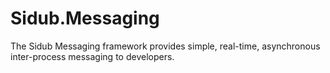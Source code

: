 # Sidub.Messaging
The Sidub Messaging framework provides simple, real-time, asynchronous inter-process messaging to developers.
